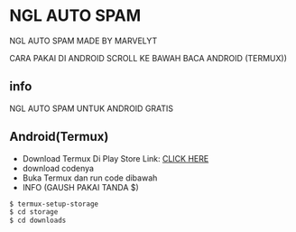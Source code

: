 # NGL AUTO SPAM
NGL AUTO SPAM MADE BY MARVELYT

CARA PAKAI DI ANDROID SCROLL KE BAWAH BACA ANDROID (TERMUX))
## info
NGL AUTO SPAM UNTUK ANDROID GRATIS

<h2>Android(Termux)</h2>

- Download Termux Di Play Store Link: [CLICK HERE](https://play.google.com/store/apps/details?id=com.termux)
- download codenya
- Buka Termux dan run code dibawah
- INFO (GAUSH PAKAI TANDA $)
```bash
$ termux-setup-storage
$ cd storage
$ cd downloads
